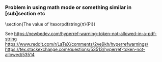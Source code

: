 
### Problem in using math mode or something similar in [sub]section etc

\section{The value of \texorpdfstring{$\pi$}{Pi}}

See https://newbedev.com/hyperref-warning-token-not-allowed-in-a-pdf-string https://www.reddit.com/r/LaTeX/comments/2ve9kh/hyperrefwarnings/ https://tex.stackexchange.com/questions/53513/hyperref-token-not-allowed/53514
